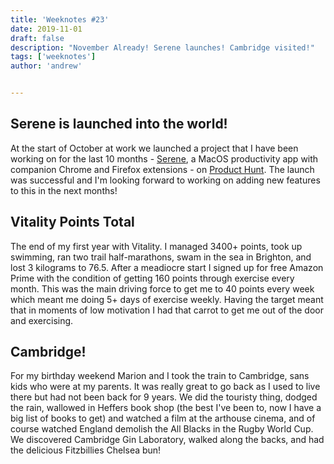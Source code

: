```yaml
---
title: 'Weeknotes #23'
date: 2019-11-01
draft: false
description: "November Already! Serene launches! Cambridge visited!"
tags: ['weeknotes']
author: 'andrew'


---
```

## Serene is launched into the world!
At the start of October at work we launched a project that I have been working on for the last 10 months - [Serene](https://sereneapp.com/), a MacOS productivity app with companion Chrome and Firefox extensions - on [Product Hunt](https://www.producthunt.com/posts/serene-f25ac3a9-1910-42c7-8ec4-c24acf3a8331). The launch was successful and I'm looking forward to working on adding new features to this in the next months!

## Vitality Points Total
The end of my first year with Vitality. I managed 3400+ points, took up swimming, ran two trail half-marathons, swam in the sea in Brighton, and lost 3 kilograms to 76.5. After a meadiocre start I signed up for free Amazon Prime with the condition of getting 160 points through exercise every month. This was the main driving force to get me to 40 points every week which meant me doing 5+ days of exercise weekly. Having the target meant that in moments of low motivation I had that carrot to get me out of the door and exercising.

## Cambridge!
For my birthday weekend Marion and I took the train to Cambridge, sans kids who were at my parents. It was really great to go back as I used to live there but had not been back for 9 years. We did the touristy thing, dodged the rain, wallowed in Heffers book shop (the best I've been to, now I have a big list of books to get) and watched a film at the arthouse cinema, and of course watched England demolish the All Blacks in the Rugby World Cup. We discovered Cambridge Gin Laboratory, walked along the backs, and had the delicious Fitzbillies Chelsea bun!


